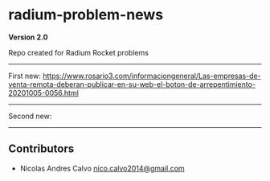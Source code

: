 # radium-problem-news

**Version 2.0**

Repo created for Radium Rocket problems

---

First new: https://www.rosario3.com/informaciongeneral/Las-empresas-de-venta-remota-deberan-publicar-en-su-web-el-boton-de-arrepentimiento-20201005-0056.html

---

Second new: 

---

## Contributors

- Nicolas Andres Calvo <nico.calvo2014@gmail.com>